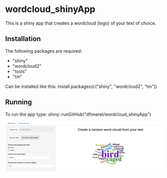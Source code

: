 # wordcloud_shinyApp

This is a shiny app that creates a wordcloud (logo) of your text of choice.

## Installation

The following packages are required:
* "shiny"
* "wordcloud2"
* "tools"
* "tm"

Can be installed like this: install.packages(c("shiny", "wordcloud2", "tm"))


## Running
To run the app type:
shiny::runGitHub("dfimerel/wordcloud_shinyApp")

![alt tag](images/Screenshot_new.png)

